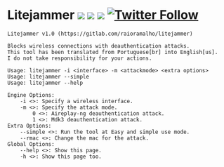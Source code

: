 # Litejammer [![](https://img.shields.io/github/last-commit/raioramalho/litejammer.svg)](https://github.com/raioramalho/litejammer/releases) [![](https://img.shields.io/github/release-date/raioramalho/litejammer.svg?style=popout)](https://github.com/raioramalho/litejammer) [![](https://img.shields.io/github/release/raioramalho/litejammer.svg?style=popout)](https://github.com/raioramalho/litejammer/releases) [![Twitter Follow](https://img.shields.io/twitter/follow/raioramalho.svg?style=social&label=Follow)](https://twitter.com/raioramalho)

```
Litejammer v1.0 (https://gitlab.com/raioramalho/litejammer)

Blocks wireless connections with deauthentication attacks.
This tool has been translated from Portuguese[br] into English[us].
I do not take responsibility for your actions.

Usage: litejammer -i <interface> -m <attackmode> <extra options>
Usage: litejammer --simple
Usage: litejammer --help

Engine Options:
	-i <>: Specify a wireless interface.
	-m <>: Specify the attack mode.	
		0 <>: Aireplay-ng deauthentication attack.
		1 <>: Mdk3 deauthentication attack.
Extra Options:
	--simple <>: Run the tool at Easy and simple use mode.
	--rmac <>: Change the mac for the attack.
Global Options:
	--help <>: Show this page.
	-h <>: Show this page too.
